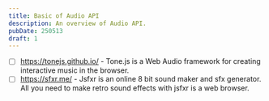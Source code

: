 ```yaml
---
title: Basic of Audio API
description: An overview of Audio API.
pubDate: 250513
draft: 1
---
```


- [ ] https://tonejs.github.io/ - Tone.js is a Web Audio framework for creating interactive music in the browser.
- [ ] https://sfxr.me/ - Jsfxr is an online 8 bit sound maker and sfx generator. All you need to make retro sound effects with jsfxr is a web browser.
